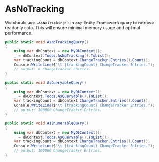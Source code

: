# AsNoTracking

We should use `.AsNoTracking()` in any Entity Framework query to retrieve readonly data. This will ensure minimal memory usage and optimal performance.

```csharp
public static void AsNoTrackingQuery()
{
    using var dbContext = new MyDbContext();
    _ = dbContext.Todos.AsNoTracking().ToList();
    var trackingCount = dbContext.ChangeTracker.Entries().Count();
    Console.WriteLine($"\t {trackingCount} ChangeTracker Entries.");
    // output: 0 ChangeTracker Entries.
}

public static void AsQueryableQuery()
{
    using var dbContext = new MyDbContext();
    _ = dbContext.Todos.AsQueryable().ToList();
    var trackingCount = dbContext.ChangeTracker.Entries().Count();
    Console.WriteLine($"\t {trackingCount} ChangeTracker Entries.");
    // output: 100000 ChangeTracker Entries.
}

public static void AsEnumerableQuery()
{
    using var dbContext = new MyDbContext();
    _ = dbContext.Todos.AsQueryable().ToList();
    var trackingCount = dbContext.ChangeTracker.Entries().Count();
    Console.WriteLine($"\t {trackingCount} ChangeTracker Entries.");
    // output: 100000 ChangeTracker Entries.
}
```
